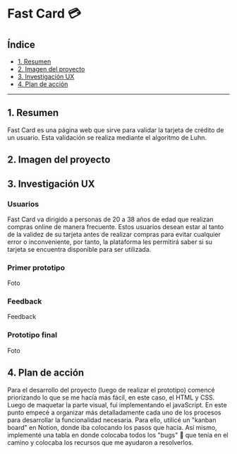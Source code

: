 # Fast Card 💳

## Índice

* [1. Resumen](#1-Resumen)
* [2. Imagen del proyecto](#2-Imagen-del-proyecto)
* [3. Investigación UX](#3-Investigación-UX)
* [4. Plan de acción](#4-Plan-de-acción)

***

## 1. Resumen
Fast Card es una página web que sirve para validar la tarjeta de crédito de un usuario. Esta validación se realiza mediante el algoritmo de Luhn.

## 2. Imagen del proyecto

## 3. Investigación UX

### Usuarios
Fast Card va dirigido a personas de 20 a 38 años de edad que realizan compras online de manera frecuente. Estos usuarios desean estar al tanto de la validez de su tarjeta antes de realizar compras para evitar cualquier error o inconveniente, por tanto, la plataforma les permitirá saber si su tarjeta se encuentra disponible para ser utilizada.

### Primer prototipo
Foto

### Feedback
Feedback

### Prototipo final
Foto

## 4. Plan de acción
Para el desarrollo del proyecto (luego de realizar el prototipo) comencé priorizando lo que se me hacía más fácil, en este caso, el HTML y CSS. Luego de maquetar la parte visual, fui implementando el javaScript. En este punto empecé a organizar más detalladamente cada uno de los procesos para desarrollar la funcionalidad necesaria. Para ello, utilicé un "kanban board" en Notion, donde iba colocando los pasos que hacía. Así mismo, implementé una tabla en donde colocaba todos los "bugs" 🐞 que tenía en el camino y colocaba los recursos que me ayudaron a resolverlos.